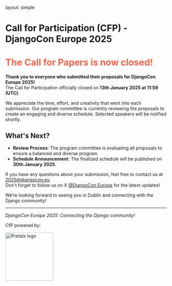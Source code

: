 layout: simple

# Call for Participation (CFP) - DjangoCon Europe 2025

<h1 class="cfp-title" style="color: tomato;">The Call for Papers is now closed!</h1>

**Thank you to everyone who submitted their proposals for DjangoCon Europe 2025!**  
The Call for Participation officially closed on **13th January 2025 at 11:59 (UTC)**.  

We appreciate the time, effort, and creativity that went into each submission. Our program committee is currently reviewing the proposals to create an engaging and diverse schedule. Selected speakers will be notified shortly.  

## What's Next?
- **Review Process**: The program committee is evaluating all proposals to ensure a balanced and diverse program.
- **Schedule Announcement**: The finalized schedule will be published on **30th January 2025**.

If you have any questions about your submission, feel free to contact us at <a href="mailto:2025@djangocon.eu" class="pages-links">2025@djangocon.eu</a>.  
Don't forget to follow us on X <a href="https://twitter.com/djangoconeurope" class="pages-links">@DjangoCon Europe</a> for the latest updates!

We’re looking forward to seeing you in Dublin and connecting with the Django community!

---  
_DjangoCon Europe 2025: Connecting the Django community!_  


<!-- !If you think you have something great to discuss, submit your idea! If you are unsure, talk it over with somebody, or go to <a target="_blank" href="https://join.slack.com/t/djangoconeurope/shared_invite/zt-1gjg5lqkz-qVQkNnhjztXVme7TQ7ziQA" class="pages-links">Slack</a> to find previous speakers and participants to discuss your idea with. **When in doubt, submit your talk 😉!** -->

CfP powered by:

<a target="_blank" href="https://pretalx.com/p/about/" target="blank"><img src="/static/images/other/pretalx.svg" alt="Pretalx logo" style="width: 150px;"></a>
